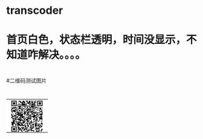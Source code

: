 # transcoder
# 首页白色，状态栏透明，时间没显示，不知道咋解决。。。。
#
#二维码测试图片
#
![image](https://github.com/laiyuchenrushuang/transcoder/blob/master/qr.png)
